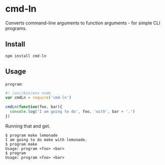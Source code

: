 cmd-ln
======

Converts command-line arguments to function arguments - for simple CLI programs.

## Install

```
npm install cmd-ln
```

## Usage

`program`:

```js
#! /usr/bin/env node
var cmdLn = require('cmd-ln')

cmdLn(function(foo, bar){
  console.log('I am going to do', foo, 'with', bar + '.')
})
```

Running that and get.

```
$ program make lemonade
I am going to do make with lemonade.
$ program make
Usage: program <foo> <bar>
$ program
Usage: program <foo> <bar>
```

